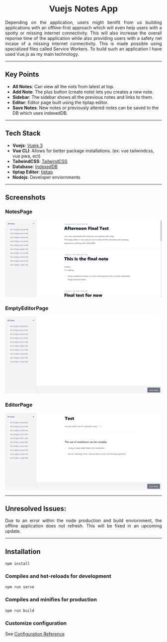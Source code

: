 <h1 align="center" style="font-family: 'Orbitron', sans-serif;">Vuejs Notes App</h1>

<p align="justify">
  Depending on the application, users might benifit from us building applications with an offline-first approach which will even help users with a spotty or missing internet connectivity. This will also increase the overall reponse time of the application while also providing users with a safety net incase of a missing internet connectivity. This is made possible using specialized files called Service Workers. To build such an application I have used Vue.js as my main technology.
</p>

---

## Key Points

- **All Notes**: Can view all the nots from latest at top.
- **Add Note**: The plus button (create note) lets you creates a new note.
- **Sidebar**: The sidebar shows all the previous notes and links to them.
- **Editor**: Editor page built using the tiptap editor.
- **Save Notes**: New notes or previously altered notes can be saved to the DB which uses indexedDB.

---

## Tech Stack

- **Vuejs**: [Vuejs 3](https://vuejs.org/)
- **Vue CLI**: Allows for better package installations. (ex: vue tailwindcss, vue pwa, ect)
- **TailwindCSS**: [TailwindCSS](https://tailwindcss.com/)
- **Database**: [IndexedDB](https://developer.mozilla.org/en-US/docs/Web/API/IndexedDB_API)
- **tiptap Editor**: [tiptap](https://tiptap.dev/docs/editor/getting-started/install/vue3)
- **Nodejs**: Developer enviornments

---

## Screenshots

### NotesPage

![NotesPage](Screenshots/AllNotesPage.png)

### EmptyEditorPage

![EmptyEditorPage](Screenshots/EditorPageEmpty.png)

### EditorPage

![EditorPage](Screenshots/EditorPage.png)

---

## Unresolved Issues:

<p align="justify">
  Due to an error within the node production and build enviornment, the offline application does not refresh. This will be fixed in an upcoming update.
</p>

---

## Installation

```
npm install
```

### Compiles and hot-reloads for development

```
npm run serve
```

### Compiles and minifies for production

```
npm run build
```

### Customize configuration

See [Configuration Reference](https://cli.vuejs.org/config/)
